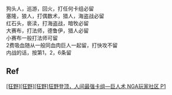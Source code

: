 狗头人，巡游，回火，打任何卡组必留  
塞隆，狼人，打偶数术，猎人，海盗战必留  
红石头，亵渎，打海盗战，暗牧必留  
大赛布，打法师，德鲁伊，猎人必留  
小赛布一般打法师可留  
2费吸血随从一般同血肉巨人一起留，打快攻不留  
内战的话，按第1，2，6条留  
  
## Ref

[[狂野][狂野][狂野]狂野登顶，人间最强卡组—巨人术 NGA玩家社区 P1](https://bbs.nga.cn/read.php?tid=29608689)